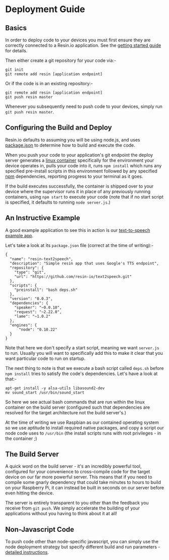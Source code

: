# Deployment Guide

## Basics

In order to deploy code to your devices you must first ensure they are correctly
connected to a Resin.io application. See the
[getting started guide][getting-started] for details.

Then either create a git repository for your code via:-

```
git init
git remote add resin [application endpoint]
```

Or if the code is in an existing repository:-

```
git remote add resin [application endpoint]
git push resin master
```

Whenever you subsequently need to push code to your devices, simply run
`git push resin master`.

## Configuring the Build and Deploy

Resin.io defaults to assuming you will be using node.js, and uses
[package.json][package] to determine how to build and execute the code.

When you push your code to your application's git endpoint the deploy server
generates a [linux container][container] specifically for the environment your
device operates in, pulls your code into it, runs `npm install` which runs any
specified pre-install scripts in this environment followed by any specified
[npm][npm] dependencies, reporting progress to your terminal as it goes.

If the build executes successfully, the container is shipped over to your device
where the supervisor runs it in place of any previously running containers,
using `npm start` to execute your code (note that if no start script is
specified, it defaults to running `node server.js`.)

## An Instructive Example

A good example application to see this in action is our
[text-to-speech example app][text-to-speech].

Let's take a look at its `package.json` file (correct at the time of writing):-

```
{
  "name": "resin-text2speech",
  "description": "Simple resin app that uses Google's TTS endpoint",
  "repository": {
    "type": "git",
    "url": "https://github.com/resin-io/text2speech.git"
  },
  "scripts": {
    "preinstall": "bash deps.sh"
  },
  "version": "0.0.3",
  "dependencies": {
    "speaker": "~0.0.10",
    "request": "~2.22.0",
    "lame": "~1.0.2"
  },
  "engines": {
      "node": "0.10.22"
  }
}
```

Note that here we don't specify a start script, meaning we want `server.js` to
run. Usually you will want to specifically add this to make it clear that you
want particular code to run on startup.

The next thing to note is that we execute a bash script called `deps.sh` before
`npm install` tries to satisfy the code's dependencies. Let's have a look at
that:-

```
apt-get install -y alsa-utils libasound2-dev
mv sound_start /usr/bin/sound_start
```

So here we see actual bash commands that are run within the linux container on
the build server (configured such that dependencies are resolved for the target
architecture not the build server's.)

At the time of writing we use Raspbian as our contained operating system so we
use aptitude to install required native packages, and copy a script our node
code uses to `/usr/bin` (the install scripts runs with root privileges - in the
container ;)

## The Build Server

A quick word on the build server - it's an incredibly powerful tool, configured
for your convenience to cross-compile code for the target device on our far more
powerful server. This means that if you need to compile some gnarly dependency
that could take minutes to hours to build on your Raspberry Pi, it can instead
be built in seconds on our server before even hitting the device.

The server is entirely transparent to you other than the feedback you receive
from `git push`. We simply accelerate the building of your applications without
you having to think about it at all!

## Non-Javascript Code

To push code other than node-specific javascript, you can simply use the node
deployment strategy but specify different build and run parameters -
[detailed instructions][non-js].

[non-js]:/pages/nonjs.md
[getting-started]:/pages/gettingStarted.md

[package]:https://www.npmjs.org/doc/package.json.html
[container]:https://wiki.archlinux.org/index.php/Linux_Containers
[npm]:https://www.npmjs.org/
[text-to-speech]:https://github.com/resin-io/text2speech
